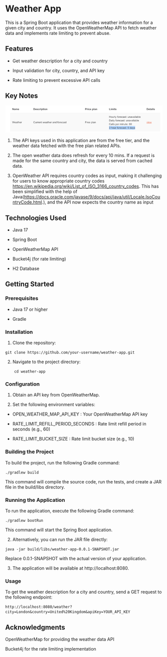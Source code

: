 # Weather App
This is a Spring Boot application that provides weather information for a given city and country. It uses the OpenWeatherMap API to fetch weather data and implements rate limiting to prevent abuse.

## Features
- Get weather description for a city and country

- Input validation for city, country, and API key

- Rate limiting to prevent excessive API calls


## Key Notes 

![img_1.png](img_1.png)

1. The API keys used in this application are from the free tier, and the weather data fetched with the free plan related APIs.

2. The open weather data does refresh for every 10 mins. If a request is made for the same country and city, the data is served from cached data.

3. OpenWeather API requires country codes as input, making it challenging for users to know appropriate country codes https://en.wikipedia.org/wiki/List_of_ISO_3166_country_codes. This has been simplified with the help of Java(https://docs.oracle.com/javase/9/docs/api/java/util/Locale.IsoCountryCode.html.), and the API now expects the country name as input



## Technologies Used
- Java 17

- Spring Boot

- OpenWeatherMap API

- Bucket4j (for rate limiting)

- H2 Database

## Getting Started

### Prerequisites
- Java 17 or higher

- Gradle

### Installation
1. Clone the repository:
```text
git clone https://github.com/your-username/weather-app.git
```

2. Navigate to the project directory:
```text
    cd weather-app
```


### Configuration
1. Obtain an API key from OpenWeatherMap.

2. Set the following environment variables:

 - OPEN_WEATHER_MAP_API_KEY
: Your OpenWeatherMap API key

- RATE_LIMIT_REFILL_PERIOD_SECONDS
: Rate limit refill period in seconds (e.g., 60)

- RATE_LIMIT_BUCKET_SIZE
: Rate limit bucket size (e.g., 10)





### Building the Project
To build the project, run the following Gradle command:

```text
./gradlew build
```

This command will compile the source code, run the tests, and create a JAR file in the
build/libs directory.

### Running the Application
To run the application, execute the following Gradle command:

```text
./gradlew bootRun
```
This command will start the Spring Boot application.

2. Alternatively, you can run the JAR file directly:
```text 
java -jar build/libs/weather-app-0.0.1-SNAPSHOT.jar
```
Replace 0.0.1-SNAPSHOT with the actual version of your application.

3. The application will be available at http://localhost:8080.

### Usage
To get the weather description for a city and country, send a GET request to the following endpoint:
```text
http://localhost:8080/weather?city=London&country=United%20Kingdom&apiKey=YOUR_API_KEY
```




## Acknowledgments
OpenWeatherMap for providing the weather data API

Bucket4j for the rate limiting implementation

